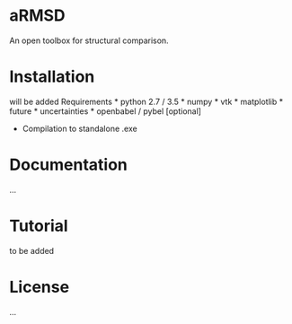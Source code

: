 # aRMSD
An open toolbox for structural comparison.

# Installation
will be added
Requirements
    * python 2.7 / 3.5
    * numpy
    * vtk
    * matplotlib
    * future
    * uncertainties
    * openbabel / pybel [optional]
* Compilation to standalone .exe

# Documentation
...

# Tutorial
to be added

# License
...
